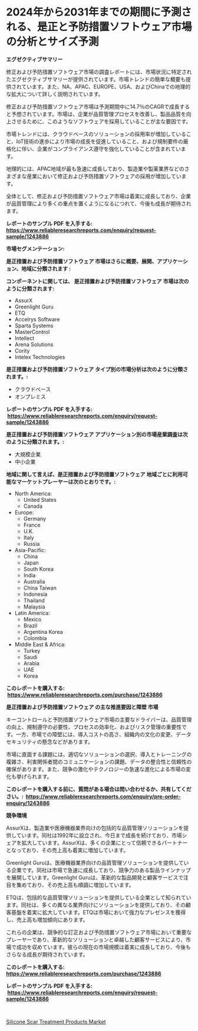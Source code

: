 <p><h1>2024年から2031年までの期間に予測される、是正と予防措置ソフトウェア市場の分析とサイズ予測</h1></p><p><strong>エグゼクティブサマリー</strong></p>
<p><p>修正および予防措置ソフトウェア市場の調査レポートには、市場状況に特定されたエグゼクティブサマリーが提供されています。市場トレンドの簡単な概要も提供されています。また、NA、APAC、EUROPE、USA、およびChinaでの地理的な拡大について詳しく説明されています。</p><p>修正および予防措置ソフトウェア市場は予測期間中に14.7％のCAGRで成長すると予想されています。市場は、企業が品質管理プロセスを改善し、製品品質を向上させるために、このようなソフトウェアを採用していることが主な要因です。</p><p>市場トレンドには、クラウドベースのソリューションの採用率が増加していること、IoT技術の進歩により市場の成長を促進していること、および規制要件の厳格化に伴い、企業がコンプライアンス遵守を強化していることが含まれています。</p><p>地理的には、APAC地域が最も急速に成長しており、製造業や製薬業界などのさまざまな産業において修正および予防措置ソフトウェアの採用が増加しています。</p><p>全体として、修正および予防措置ソフトウェア市場は着実に成長しており、企業が品質管理により多くの重点を置くようになるにつれて、今後も成長が期待されます。</p></p>
<p><strong>レポートのサンプル PDF を入手する: <a href="https://www.reliableresearchreports.com/enquiry/request-sample/1243886">https://www.reliableresearchreports.com/enquiry/request-sample/1243886</a></strong></p>
<p><strong>市場セグメンテーション:</strong></p>
<p><strong> 是正措置および予防措置ソフトウェア 市場はさらに概要、展開、アプリケーション、地域に分類されます :</strong></p>
<p><strong>コンポーネントに関しては、 是正措置および予防措置ソフトウェア 市場は次のように分類されます: &nbsp;</strong></p>
<p><ul><li>AssurX</li><li>Greenlight Guru</li><li>ETQ</li><li>Accelrys Software</li><li>Sparta Systems</li><li>MasterControl</li><li>Intellect</li><li>Arena Solutions</li><li>Cority</li><li>Intelex Technologies</li></ul></p>
<p><strong> 是正措置および予防措置ソフトウェア タイプ別の市場分析は次のように分類されます。:</strong></p>
<p><ul><li>クラウドベース</li><li>オンプレミス</li></ul></p>
<p><strong>レポートのサンプル PDF を入手する: &nbsp;<a href="https://www.reliableresearchreports.com/enquiry/request-sample/1243886">https://www.reliableresearchreports.com/enquiry/request-sample/1243886</a></strong></p>
<p><strong> 是正措置および予防措置ソフトウェア アプリケーション別の市場産業調査は次のように分類されます。:</strong></p>
<p><ul><li>大規模企業</li><li>中小企業</li></ul></p>
<p><strong>地域に関して言えば、是正措置および予防措置ソフトウェア 地域ごとに利用可能なマーケットプレーヤーは次のとおりです。:</strong></p>
<p><ul>
    <li>
        North America:
        <ul>
            <li>United States</li>
            <li>Canada</li>
        </ul>
    </li>
    <li>
        Europe:
        <ul>
            <li>Germany</li>
            <li>France</li>
            <li>U.K.</li>
            <li>Italy</li>
            <li>Russia</li>
        </ul>
    </li>
    <li>
        Asia-Pacific:
        <ul>
            <li>China</li>
            <li>Japan</li>
            <li>South Korea</li>
            <li>India</li>
            <li>Australia</li>
            <li>China Taiwan</li>
            <li>Indonesia</li>
            <li>Thailand</li>
            <li>Malaysia</li>
        </ul>
    </li>
    <li>
        Latin America:
        <ul>
            <li>Mexico</li>
            <li>Brazil</li>
            <li>Argentina Korea</li>
            <li>Colombia</li>
        </ul>
    </li>
    <li>
        Middle East & Africa:
        <ul>
            <li>Turkey</li>
            <li>Saudi</li>
            <li>Arabia</li>
            <li>UAE</li>
            <li>Korea</li>
        </ul>
    </li>
    </ul></p>
<p><strong>このレポートを購入する: &nbsp;<a href="https://www.reliableresearchreports.com/purchase/1243886">https://www.reliableresearchreports.com/purchase/1243886</a></strong></p>
<p><strong>是正措置および予防措置ソフトウェア の主な推進要因と障壁 市場</strong></p>
<p><p>キーコントロールと予防措置ソフトウェア市場の主要なドライバーは、品質管理の向上、規制遵守の必要性、プロセスの効率化、およびリスク管理の重要性です。一方、市場での障壁には、導入コストの高さ、組織内の文化の変更、データセキュリティの懸念などがあります。</p><p>市場に直面する課題には、適切なソリューションの選択、導入とトレーニングの複雑さ、利害関係者間のコミュニケーションの課題、データの整合性と信頼性の確保があります。また、競争の激化やテクノロジーの急速な進化による市場の変化も挙げられます。</p></p>
<p><strong>このレポートを購入する前に、質問がある場合は問い合わせるか、共有してください。:&nbsp; <a href="https://www.reliableresearchreports.com/enquiry/pre-order-enquiry/1243886">https://www.reliableresearchreports.com/enquiry/pre-order-enquiry/1243886</a></strong></p>
<p><strong>競争環境</strong></p>
<p><p>AssurXは、製造業や医療機器業界向けの包括的な品質管理ソリューションを提供しています。同社は1992年に設立され、今日まで成長を続けており、市場シェアを拡大しています。AssurXは、多くの企業にとって信頼できるパートナーとなっており、その売上高も着実に増加しています。</p><p>Greenlight Guruは、医療機器業界向けの品質管理ソリューションを提供している企業です。同社は市場で急速に成長しており、競争力のある製品ラインナップを展開しています。Greenlight Guruは、革新的な製品開発と顧客サービスで注目を集めており、その売上高も順調に増加しています。</p><p>ETQは、包括的な品質管理ソリューションを提供している企業として知られています。同社は、多くの異なる業界向けにソリューションを提供しており、その顧客基盤を着実に拡大しています。ETQは市場において強力なプレゼンスを獲得し、売上高も増加傾向にあります。</p><p>これらの企業は、競争的な訂正および予防措置ソフトウェア市場において重要なプレーヤーであり、革新的なソリューションと卓越した顧客サービスにより、市場で成功を収めています。彼らの現在の市場規模は着実に成長しており、今後もさらなる成長が期待されています。</p></p>
<p><strong>このレポートを購入する: &nbsp; <a href="https://www.reliableresearchreports.com/purchase/1243886">https://www.reliableresearchreports.com/purchase/1243886</a></strong></p>
<p><strong>レポートのサンプル PDF を入手する: &nbsp;<a href="https://www.reliableresearchreports.com/enquiry/request-sample/1243886">https://www.reliableresearchreports.com/enquiry/request-sample/1243886</a></strong><strong></strong></p>
<p>&nbsp;</p>
<p><p><a href="https://github.com/YashRP12/Market-Research-Report-List-3/blob/main/silicone-scar-treatment-products-market.md">Silicone Scar Treatment Products Market</a></p></p>